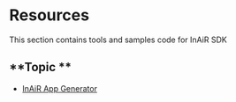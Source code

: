 # Resources

This section contains tools and samples code for InAiR SDK

**Topic **
----
* [InAiR App Generator](Airman.md)